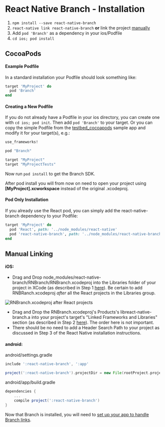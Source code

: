 # React Native Branch - Installation
1. `npm install --save react-native-branch`
2. `react-native link react-native-branch` **or** link the project [manually](#manual-linking)
3. Add `pod 'Branch'` as a dependency in your ios/Podfile
4. `cd ios; pod install`

## CocoaPods
#### Example Podfile
In a standard installation your Podfile should look something like:
```Ruby
target 'MyProject' do
  pod 'Branch'
end
```

#### Creating a New Podfile
If you do not already have a Podfile in your ios directory, you can create one with `cd ios; pod init`. Then add `pod 'Branch'` to your target. Or you
can copy the simple Podfile from the [testbed_cocoapods](../testbed/testbed_cocoapods/ios/Podfile) sample app
and modify it for your target(s), e.g.:
```Ruby
use_frameworks!

pod "Branch"

target "MyProject"
target "MyProjectTests"
```
Now run `pod install` to get the Branch SDK.

After pod install you will from now on need to open your project using **[MyProject].xcworkspace** instead of the original .xcodeproj.

#### Pod Only Installation
If you already use the React pod, you can simply add the react-native-branch dependency to your Podfile:
```Ruby
target 'MyProject' do
  pod 'React', path: '../node_modules/react-native'
  pod 'react-native-branch', path: '../node_modules/react-native-branch'
end
```

## Manual Linking
#### iOS:
- Drag and Drop node_modules/react-native-branch/RNBranch/RNBranch.xcodeproj into the Libraries folder of your project in XCode (as described in Step 1 [here](http://facebook.github.io/react-native/docs/linking-libraries-ios.html#manual-linking)). Be certain to add RNBRanch.xcodeproj
*after* all the React projects in the Libraries group.

![RNBranch.xcodeproj after React projects](https://raw.githubusercontent.com/BranchMetrics/react-native-branch-deep-linking/master/docs/assets/RNBranch.png)
- Drag and Drop the RNBranch.xcodeproj's Products's libreact-native-branch.a into your project's target's "Linked Frameworks and Libraries" section (as described in Step 2 [here](http://facebook.github.io/react-native/docs/linking-libraries-ios.html#manual-linking)). The order here is not important.
- There should be no need to add a Header Search Path to your project as
  discussed in Step 3 of the React Native installation instructions.

#### android:
android/settings.gradle
```gradle
include ':react-native-branch', ':app'

project(':react-native-branch').projectDir = new File(rootProject.projectDir, '../node_modules/react-native-branch/android')
```
android/app/build.gradle
```gradle
dependencies {
    ...
    compile project(':react-native-branch')
}
```

Now that Branch is installed, you will need to [set up your app to handle Branch links](./setup.md).
